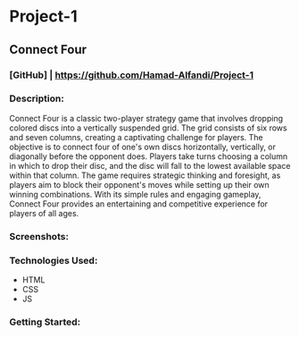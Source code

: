 # Project-1
## Connect Four
### [GitHub] | https://github.com/Hamad-Alfandi/Project-1 

### Description:
Connect Four is a classic two-player strategy game that involves dropping colored discs into a vertically suspended grid. The grid consists of six rows and seven columns, creating a captivating challenge for players. The objective is to connect four of one's own discs horizontally, vertically, or diagonally before the opponent does. Players take turns choosing a column in which to drop their disc, and the disc will fall to the lowest available space within that column. The game requires strategic thinking and foresight, as players aim to block their opponent's moves while setting up their own winning combinations. With its simple rules and engaging gameplay, Connect Four provides an entertaining and competitive experience for players of all ages.

### Screenshots:

### Technologies Used:
* HTML
* CSS
* JS

### Getting Started:



